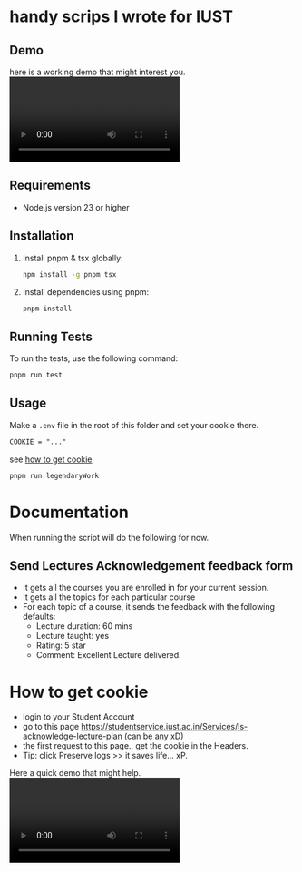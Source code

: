 # handy scrips I wrote for IUST

## Demo
here is a working demo that might interest you.
<video src="https://github.com/user-attachments/assets/380c3699-b078-4a38-b2dd-04e88d45f5cd"></video>

## Requirements

- Node.js version 23 or higher

## Installation

1.  Install pnpm & tsx globally:

    ```bash
    npm install -g pnpm tsx
    ```
2.  Install dependencies using pnpm:

    ```bash
    pnpm install
    ```

## Running Tests

To run the tests, use the following command:

```bash
pnpm run test
```

## Usage

Make a `.env` file in the root of this folder and set your cookie there.
```txt
COOKIE = "..."
```
see [how to get cookie](#how-to-get-cookie)


```bash
pnpm run legendaryWork
```


# Documentation
When running the script will do the following for now.

## Send Lectures Acknowledgement feedback form
- It gets all the courses you are enrolled in for your current session.
- It gets all the topics for each particular course
- For each topic of a course, it sends the feedback with the following defaults:
  - Lecture duration: 60 mins
  - Lecture taught: yes
  - Rating: 5 star
  - Comment: Excellent Lecture delivered.




# How to get cookie
- login to your Student Account
- go to this page https://studentservice.iust.ac.in/Services/ls-acknowledge-lecture-plan (can be any xD)
- the first request to this page.. get the cookie in the Headers.
- Tip: click Preserve logs >> it saves life... xP.

Here a quick demo that might help.
<video src="https://github.com/user-attachments/assets/afbb76fe-4a1f-4635-9df1-8754f4f64ad4"></video>


